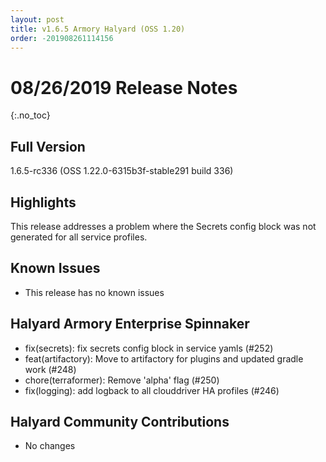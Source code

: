 ```yaml
---
layout: post
title: v1.6.5 Armory Halyard (OSS 1.20)
order: -201908261114156
---
```


# 08/26/2019 Release Notes
{:.no_toc}

## Full Version
1.6.5-rc336 (OSS 1.22.0-6315b3f-stable291 build 336)

## Highlights

This release addresses a problem where the Secrets config block was not generated for all service profiles.


## Known Issues
- This release has no known issues

## Halyard Armory Enterprise Spinnaker
 - fix(secrets): fix secrets config block in service yamls (#252)
 - feat(artifactory): Move to artifactory for plugins and updated gradle work (#248)
 - chore(terraformer): Remove 'alpha' flag (#250)
 - fix(logging): add logback to all clouddriver HA profiles (#246)
 
##  Halyard Community Contributions
- No changes
